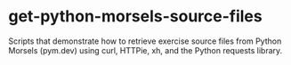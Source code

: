 # get-python-morsels-source-files
Scripts that demonstrate how to retrieve exercise source files from Python Morsels (pym.dev) using curl, HTTPie, xh, and the Python requests library.
